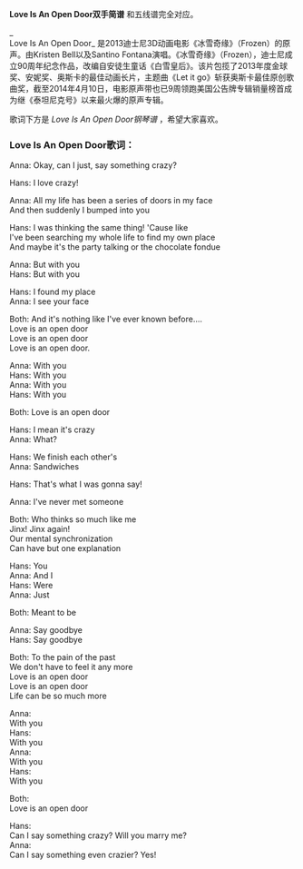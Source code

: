 

**Love Is An Open Door双手简谱** 和五线谱完全对应。

_  
Love Is An Open Door_ 是2013迪士尼3D动画电影《冰雪奇缘》（Frozen）的原声。由Kristen Bell以及Santino
Fontana演唱。《冰雪奇缘》（Frozen），迪士尼成立90周年纪念作品，改编自安徒生童话《白雪皇后》。该片包揽了2013年度金球奖、安妮奖、奥斯卡的最佳动画长片，主题曲《Let
it go》斩获奥斯卡最佳原创歌曲奖，截至2014年4月10日，电影原声带也已9周领跑美国公告牌专辑销量榜首成为继《泰坦尼克号》以来最火爆的原声专辑。

  
歌词下方是 _Love Is An Open Door钢琴谱_ ，希望大家喜欢。

### Love Is An Open Door歌词：

Anna: Okay, can I just, say something crazy?

Hans: I love crazy!

Anna: All my life has been a series of doors in my face  
And then suddenly I bumped into you

Hans: I was thinking the same thing! 'Cause like  
I've been searching my whole life to find my own place  
And maybe it's the party talking or the chocolate fondue

Anna: But with you  
Hans: But with you

Hans: I found my place  
Anna: I see your face

Both: And it's nothing like I've ever known before....  
Love is an open door  
Love is an open door  
Love is an open door.

Anna: With you  
Hans: With you  
Anna: With you  
Hans: With you

Both: Love is an open door

Hans: I mean it's crazy  
Anna: What?

Hans: We finish each other's  
Anna: Sandwiches

Hans: That's what I was gonna say!

Anna: I've never met someone

Both: Who thinks so much like me  
Jinx! Jinx again!  
Our mental synchronization  
Can have but one explanation

Hans: You  
Anna: And I  
Hans: Were  
Anna: Just

Both: Meant to be

Anna: Say goodbye  
Hans: Say goodbye

Both: To the pain of the past  
We don't have to feel it any more  
Love is an open door  
Love is an open door  
Life can be so much more

Anna:  
With you  
Hans:  
With you  
Anna:  
With you  
Hans:  
With you

Both:  
Love is an open door

Hans:  
Can I say something crazy? Will you marry me?  
Anna:  
Can I say something even crazier? Yes!

